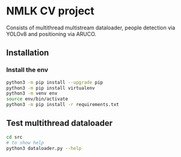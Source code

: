 # NMLK CV project
Consists of multithread multistream dataloader, people detection via YOLOv8 and positioning via ARUCO.

## Installation

### Install the env
```bash
python3 -m pip install --upgrade pip
python3 -m pip install virtualenv
python3 -m venv env
source env/bin/activate
python3 -m pip install -r requirements.txt
```

## Test multithread dataloader
```bash
cd src
# to show help
python3 dataloader.py --help
```
